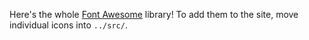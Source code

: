 Here's the whole [Font Awesome](http://fortawesome.github.io/Font-Awesome/) library! To add them to the site, move individual icons into `../src/`.